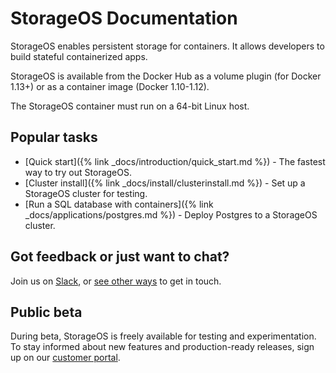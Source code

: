 # StorageOS Documentation

StorageOS enables persistent storage for containers. It allows developers to build stateful containerized apps.

StorageOS is available from the Docker Hub as a volume plugin (for Docker 1.13+) or as a container image (Docker 1.10-1.12).

The StorageOS container must run on a 64-bit Linux host.

## Popular tasks

* [Quick start]({% link _docs/introduction/quick_start.md %}) - The fastest way to try out StorageOS.
* [Cluster install]({% link _docs/install/clusterinstall.md %}) - Set up a StorageOS cluster for testing.
* [Run a SQL database with containers]({% link _docs/applications/postgres.md %}) - Deploy Postgres to a StorageOS cluster.

## Got feedback or just want to chat?

Join us on [Slack](http://slack.storageos.com), or [see other ways](http://support.storageos.com) to get in touch.

<script async defer src="http://slack.storageos.com/slackin.js"></script>

## Public beta

During beta, StorageOS is freely available for testing and experimentation. To stay informed about new features and production-ready releases, sign up on our [customer portal](https://my.storageos.com).

